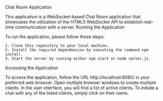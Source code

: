Chat Room Application

This application is a WebSocket-based Chat Room application that showcases the utilization of the HTML5 WebSocket API to establish real-time communication with a server.
Running the Application

To run the application, please follow these steps:

    1. Clone this repository to your local machine.
    2. Install the required dependencies by executing the command npm install.
    3. Start the server by running either npm start or node server.js.

Accessing the Application

To access the application, follow the URL http://localhost:8080/ in your preferred web browser.
Open multiple browser windows to create multiple clients.
In the user interface, you will find a list of active clients. To initiate a chat with any of the listed clients, simply click on their name.